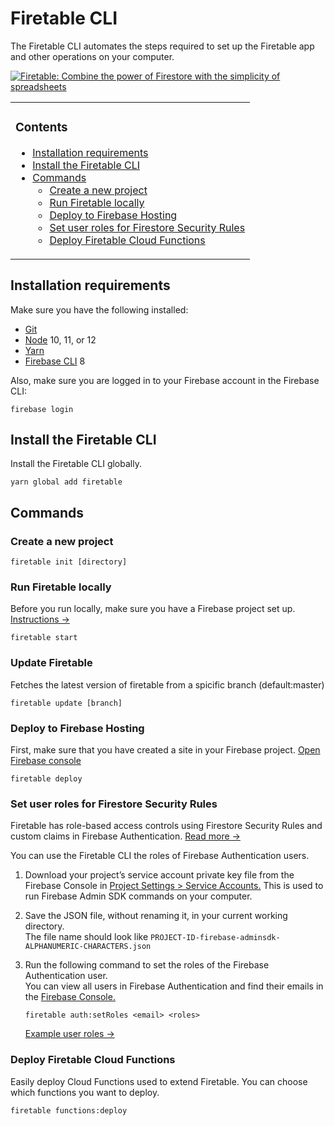 # Firetable CLI

The Firetable CLI automates the steps required to set up the Firetable app and
other operations on your computer.

[![Firetable: Combine the power of Firestore with the simplicity of spreadsheets](https://firetable.io/social-image.jpg)](https://firetable.io)

<table><tbody><tr><td>

### Contents

- [Installation requirements](#installation-requirements)
- [Install the Firetable CLI](#install-the-firetable-cli)
- [Commands](#commands)
  - [Create a new project](#create-a-new-project)
  - [Run Firetable locally](#run-firetable-locally)
  - [Deploy to Firebase Hosting](#deploy-to-firebase-hosting)
  - [Set user roles for Firestore Security Rules](#set-user-roles-for-firestore-security-rules)
  - [Deploy Firetable Cloud Functions](#deploy-firetable-cloud-functions)

</td></tr></tbody></table>

## Installation requirements

Make sure you have the following installed:

- [Git](https://git-scm.com/downloads)
- [Node](https://nodejs.org/en/download/) 10, 11, or 12
- [Yarn](https://classic.yarnpkg.com/en/docs/install/)
- [Firebase CLI](https://firebase.google.com/docs/cli) 8

Also, make sure you are logged in to your Firebase account in the Firebase CLI:

```
firebase login
```

## Install the Firetable CLI

Install the Firetable CLI globally.

```
yarn global add firetable
```

## Commands

### Create a new project

```
firetable init [directory]
```

### Run Firetable locally

Before you run locally, make sure you have a Firebase project set up.
[Instructions →](https://github.com/FiretableProject/firetable/wiki/Getting-Started)

```
firetable start
```

### Update Firetable

Fetches the latest version of firetable from a spicific branch (default:master)
```
firetable update [branch]
```

### Deploy to Firebase Hosting

First, make sure that you have created a site in your Firebase project.
[Open Firebase console](https://console.firebase.google.com/project/_/hosting/main)

```
firetable deploy
```

### Set user roles for Firestore Security Rules

Firetable has role-based access controls using Firestore Security Rules and
custom claims in Firebase Authentication.
[Read more →](https://github.com/FiretableProject/firetable/wiki/Role-Based-Security-Rules)

You can use the Firetable CLI the roles of Firebase Authentication users.

1. Download your project’s service account private key file from the Firebase
   Console in
   [Project Settings > Service Accounts.](https://console.firebase.google.com/u/0/project/_/settings/serviceaccounts/adminsdk)
   This is used to run Firebase Admin SDK commands on your computer.

2. Save the JSON file, without renaming it, in your current working directory.  
   The file name should look like
   `PROJECT-ID-firebase-adminsdk-ALPHANUMERIC-CHARACTERS.json`

3. Run the following command to set the roles of the Firebase Authentication
   user.  
   You can view all users in Firebase Authentication and find their emails in
   the
   [Firebase Console.](https://console.firebase.google.com/project/_/authentication/users)

   ```
   firetable auth:setRoles <email> <roles>
   ```

   [Example user roles →](https://github.com/FiretableProject/firetable/wiki/Role-Based-Security-Rules#example-roles)

### Deploy Firetable Cloud Functions

Easily deploy Cloud Functions used to extend Firetable. You can choose which
functions you want to deploy.

```
firetable functions:deploy
```
